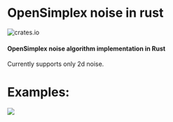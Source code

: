 # OpenSimplex noise in rust
![crates.io](https://img.shields.io/crates/v/opensimplex_noise_rs.svg)
#### OpenSimplex noise algorithm implementation in Rust


Currently supports only 2d noise.

# Examples:
<img src="https://i.imgur.com/9DCGzJh.png">

